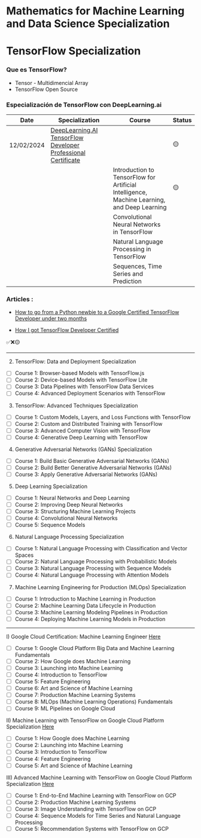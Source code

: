 # Mathematics for Machine Learning and Data Science Specialization

# TensorFlow Specialization

### Que es TensorFlow?

- Tensor - Multidimencial Array
- TensorFlow Open Source

### Especialización de TensorFlow con DeepLearning.ai

| Date       | Specialization                                                                                                                                                                   | Course                                                                                      | Status |
| ---------- | -------------------------------------------------------------------------------------------------------------------------------------------------------------------------------- | ------------------------------------------------------------------------------------------- | ------ |
| 12/02/2024 | [DeepLearning.AI TensorFlow Developer Professional Certificate](https://github.com/FernandoFH/TensorFlow_Specialization/tree/main/TensorFlow_Professional_Developer_Certificate) |                                                                                             | 🟡     |
|            |                                                                                                                                                                                  | Introduction to TensorFlow for Artificial Intelligence, Machine Learning, and Deep Learning | 🟡     |
|            |                                                                                                                                                                                  | Convolutional Neural Networks in TensorFlow                                                 |        |
|            |                                                                                                                                                                                  | Natural Language Processing in TensorFlow                                                   |        |
|            |                                                                                                                                                                                  | Sequences, Time Series and Prediction                                                       |        |

### Articles :

- [How to go from a Python newbie to a Google Certified TensorFlow Developer under two months](https://towardsdatascience.com/how-to-go-from-a-python-newbie-to-a-google-certified-tensorflow-developer-under-two-months-3d1535432284)

- [How I got TensorFlow Developer Certified](https://www.mrdbourke.com/how-i-got-tensorflow-developer-certified)

✅​❌​🟡​

---

2. TensorFlow: Data and Deployment Specialization

- [ ] Course 1: Browser-based Models with TensorFlow.js
- [ ] Course 2: Device-based Models with TensorFlow Lite
- [ ] Course 3: Data Pipelines with TensorFlow Data Services
- [ ] Course 4: Advanced Deployment Scenarios with TensorFlow

3. TensorFlow: Advanced Techniques Specialization

- [ ] Course 1: Custom Models, Layers, and Loss Functions with TensorFlow
- [ ] Course 2: Custom and Distributed Training with TensorFlow
- [ ] Course 3: Advanced Computer Vision with TensorFlow
- [ ] Course 4: Generative Deep Learning with TensorFlow

4. Generative Adversarial Networks (GANs) Specialization

- [ ] Course 1: Build Basic Generative Adversarial Networks (GANs)
- [ ] Course 2: Build Better Generative Adversarial Networks (GANs)
- [ ] Course 3: Apply Generative Adversarial Networks (GANs)

5. Deep Learning Specialization

- [ ] Course 1: Neural Networks and Deep Learning
- [ ] Course 2: Improving Deep Neural Networks
- [ ] Course 3: Structuring Machine Learning Projects
- [ ] Course 4: Convolutional Neural Networks
- [ ] Course 5: Sequence Models

6. Natural Language Processing Specialization

- [ ] Course 1: Natural Language Processing with Classification and Vector Spaces
- [ ] Course 2: Natural Language Processing with Probabilistic Models
- [ ] Course 3: Natural Language Processing with Sequence Models
- [ ] Course 4: Natural Language Processing with Attention Models

7. Machine Learning Engineering for Production (MLOps) Specialization

- [ ] Course 1: Introduction to Machine Learning in Production
- [ ] Course 2: Machine Learning Data Lifecycle in Production
- [ ] Course 3: Machine Learning Modeling Pipelines in Production
- [ ] Course 4: Deploying Machine Learning Models in Production

---

I) Google Cloud Certification: Machine Learning Engineer [Here](https://www.coursera.org/professional-certificates/preparing-for-google-cloud-machine-learning-engineer-professional-certificate)

- [ ] Course 1: Google Cloud Platform Big Data and Machine Learning Fundamentals
- [ ] Course 2: How Google does Machine Learning
- [ ] Course 3: Launching into Machine Learning
- [ ] Course 4: Introduction to TensorFlow
- [ ] Course 5: Feature Engineering
- [ ] Course 6: Art and Science of Machine Learning
- [ ] Course 7: Production Machine Learning Systems
- [ ] Course 8: MLOps (Machine Learning Operations) Fundamentals
- [ ] Course 9: ML Pipelines on Google Cloud

II) Machine Learning with TensorFlow on Google Cloud Platform Specialization [Here](https://www.coursera.org/specializations/machine-learning-tensorflow-gcp)

- [ ] Course 1: How Google does Machine Learning
- [ ] Course 2: Launching into Machine Learning
- [ ] Course 3: Introduction to TensorFlow
- [ ] Course 4: Feature Engineering
- [ ] Course 5: Art and Science of Machine Learning

III) Advanced Machine Learning with TensorFlow on Google Cloud Platform Specialization [Here](https://www.coursera.org/specializations/advanced-machine-learning-tensorflow-gcp)

- [ ] Course 1: End-to-End Machine Learning with TensorFlow on GCP
- [ ] Course 2: Production Machine Learning Systems
- [ ] Course 3: Image Understanding with TensorFlow on GCP
- [ ] Course 4: Sequence Models for Time Series and Natural Language Processing
- [ ] Course 5: Recommendation Systems with TensorFlow on GCP
